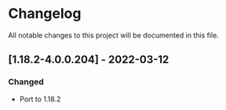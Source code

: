 # Changelog
All notable changes to this project will be documented in this file.

## [1.18.2-4.0.0.204] - 2022-03-12
### Changed
 - Port to 1.18.2